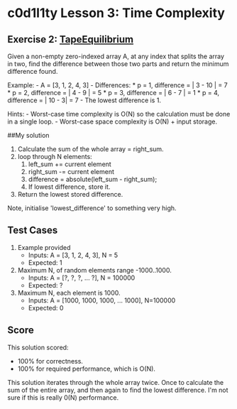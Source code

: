 # c0d1l1ty Lesson 3: Time Complexity
## Exercise 2: [TapeEquilibrium](https://codility.com/programmers/task/tape_equilibrium/)

Given a non-empty zero-indexed array A, at any index that splits the array in
two, find the difference between those two parts and return the minimum
difference found.

Example:
    - A = [3, 1, 2, 4, 3]
    - Differences:
        * p = 1, difference = | 3 - 10 | = 7
        * p = 2, difference = | 4 - 9 | = 5
        * p = 3, difference = | 6 - 7 | = 1
        * p = 4, difference = | 10 - 3| = 7
     - The lowest difference is 1.

Hints:
    - Worst-case time complexity is O(N) so the calculation must be done in
    a single loop.
    - Worst-case space complexity is O(N) + input storage.

##My solution

1. Calculate the sum of the whole array = right_sum.
2. loop through N elements:
    1. left_sum += current element
    2. right_sum -= current element
    2. difference = absolute(left_sum - right_sum);
    3. If lowest difference, store it.
3. Return the lowest stored difference.

Note, initialise 'lowest_difference' to something very high.

## Test Cases

1. Example provided
    - Inputs: A = [3, 1, 2, 4, 3], N = 5
    - Expected:  1
2. Maximum N, of random elements range -1000..1000.
    - Inputs: A = [?, ?, ?, ... ?], N = 100000
    - Expected:  ?
3. Maximum N, each element is 1000.
    - Inputs: A = [1000, 1000, 1000, ... 1000], N=100000
    - Expected:  0

## Score
This solution scored:
 - 100% for correctness.
 - 100% for required performance, which is O(N).

This solution iterates through the whole array twice. Once to calculate
the sum of the entire array, and then again to find the lowest difference.
I'm not sure if this is really 0(N) performance.
